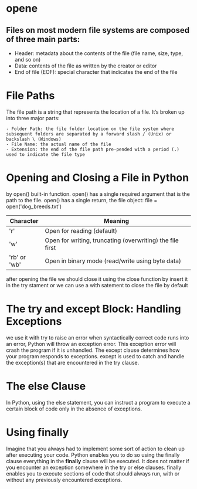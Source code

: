 # opene 
## Files on most modern file systems are composed of three main parts:

   - Header: metadata about the contents of the file (file name, size, type, and so on)
   - Data: contents of the file as written by the creator or editor
   - End of file (EOF): special character that indicates the end of the file
# File Paths
The file path is a string that represents the location of a file. It’s broken up into three major parts:

    - Folder Path: the file folder location on the file system where subsequent folders are separated by a forward slash / (Unix) or backslash \ (Windows)
    - File Name: the actual name of the file
    - Extension: the end of the file path pre-pended with a period (.) used to indicate the file type
# Opening and Closing a File in Python
by open() built-in function. open() has a single required argument that is the path to the file. open() has a single return, the file object:
file = open('dog_breeds.txt')

|Character| Meaning|
| ----------- | ----------- |
|'r'|Open for reading (default)|
|'w'| Open for writing, truncating (overwriting) the file first|
|'rb' or 'wb'|Open in binary mode (read/write using byte data)|

after opening the file we should close it using the close function by insert it in the try stament 
or we can use a with satement to close the file by default 

# The try and except Block: Handling Exceptions
we use it with try to raise an error 
when syntactically correct code runs into an error, Python will throw an exception error. This exception error will crash the program if it is unhandled. The except clause determines how your program responds to exceptions.
except is used to catch and handle the exception(s) that are encountered in the try clause.
# The else Clause
In Python, using the else statement, you can instruct a program to execute a certain block of code only in the absence of exceptions.

# Using finally
Imagine that you always had to implement some sort of action to clean up after executing your code. Python enables you to do so using the finally clause
everything in the **finally** clause will be executed. It does not matter if you encounter an exception somewhere in the try or else clauses. 
finally enables you to execute sections of code that should always run, with or without any previously encountered exceptions.

